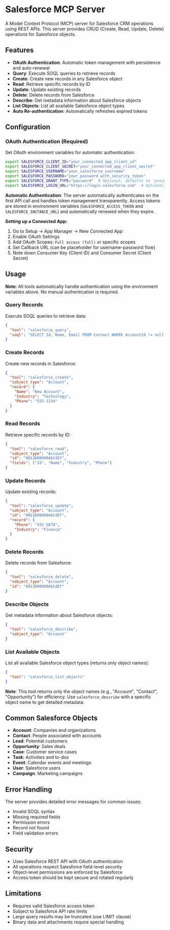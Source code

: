 # Salesforce MCP Server

A Model Context Protocol (MCP) server for Salesforce CRM operations using REST APIs. This server provides CRUD (Create, Read, Update, Delete) operations for Salesforce objects.

## Features

- **OAuth Authentication**: Automatic token management with persistence and auto-renewal
- **Query**: Execute SOQL queries to retrieve records
- **Create**: Create new records in any Salesforce object
- **Read**: Retrieve specific records by ID
- **Update**: Update existing records
- **Delete**: Delete records from Salesforce
- **Describe**: Get metadata information about Salesforce objects
- **List Objects**: List all available Salesforce object types
- **Auto Re-authentication**: Automatically refreshes expired tokens

## Configuration

### OAuth Authentication (Required)

Set OAuth environment variables for automatic authentication:

```bash
export SALESFORCE_CLIENT_ID="your_connected_app_client_id"
export SALESFORCE_CLIENT_SECRET="your_connected_app_client_secret"
export SALESFORCE_USERNAME="your_salesforce_username"
export SALESFORCE_PASSWORD="your_password_with_security_token"
export SALESFORCE_GRANT_TYPE="password"  # Optional, defaults to "password"
export SALESFORCE_LOGIN_URL="https://login.salesforce.com"  # Optional, defaults to production
```

**Automatic Authentication**: The server automatically authenticates on the first API call and handles token management transparently. Access tokens are stored in environment variables (`SALESFORCE_ACCESS_TOKEN` and `SALESFORCE_INSTANCE_URL`) and automatically renewed when they expire.

**Setting up a Connected App:**
1. Go to Setup → App Manager → New Connected App
2. Enable OAuth Settings
3. Add OAuth Scopes: `Full access (full)` or specific scopes
4. Set Callback URL (can be placeholder for username-password flow)
5. Note down Consumer Key (Client ID) and Consumer Secret (Client Secret)

## Usage

**Note**: All tools automatically handle authentication using the environment variables above. No manual authentication is required.

### Query Records
Execute SOQL queries to retrieve data:

```json
{
  "tool": "salesforce_query",
  "soql": "SELECT Id, Name, Email FROM Contact WHERE AccountId != null LIMIT 10"
}
```

### Create Records
Create new records in Salesforce:

```json
{
  "tool": "salesforce_create",
  "sobject_type": "Account",
  "record": {
    "Name": "New Account",
    "Industry": "Technology",
    "Phone": "555-1234"
  }
}
```

### Read Records
Retrieve specific records by ID:

```json
{
  "tool": "salesforce_read",
  "sobject_type": "Account",
  "id": "0013D00000AbCdEf",
  "fields": ["Id", "Name", "Industry", "Phone"]
}
```

### Update Records
Update existing records:

```json
{
  "tool": "salesforce_update",
  "sobject_type": "Account",
  "id": "0013D00000AbCdEf",
  "record": {
    "Phone": "555-5678",
    "Industry": "Finance"
  }
}
```

### Delete Records
Delete records from Salesforce:

```json
{
  "tool": "salesforce_delete",
  "sobject_type": "Account",
  "id": "0013D00000AbCdEf"
}
```

### Describe Objects
Get metadata information about Salesforce objects:

```json
{
  "tool": "salesforce_describe",
  "sobject_type": "Account"
}
```

### List Available Objects
List all available Salesforce object types (returns only object names):

```json
{
  "tool": "salesforce_list_objects"
}
```

**Note**: This tool returns only the object names (e.g., "Account", "Contact", "Opportunity") for efficiency. Use `salesforce_describe` with a specific object name to get detailed metadata.

## Common Salesforce Objects

- **Account**: Companies and organizations
- **Contact**: People associated with accounts
- **Lead**: Potential customers
- **Opportunity**: Sales deals
- **Case**: Customer service cases
- **Task**: Activities and to-dos
- **Event**: Calendar events and meetings
- **User**: Salesforce users
- **Campaign**: Marketing campaigns

## Error Handling

The server provides detailed error messages for common issues:
- Invalid SOQL syntax
- Missing required fields
- Permission errors
- Record not found
- Field validation errors

## Security

- Uses Salesforce REST API with OAuth authentication
- All operations respect Salesforce field-level security
- Object-level permissions are enforced by Salesforce
- Access token should be kept secure and rotated regularly

## Limitations

- Requires valid Salesforce access token
- Subject to Salesforce API rate limits
- Large query results may be truncated (use LIMIT clause)
- Binary data and attachments require special handling